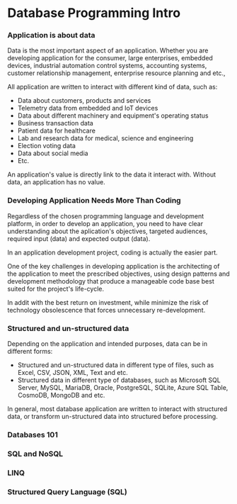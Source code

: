 # Database Programming Intro

### Application is about data
Data is the most important aspect of an application.  Whether you are developing application for the consumer, large enterprises, embedded devices, industrial automation control systems, accounting systems, customer relationship management, enterprise resource planning and etc., 

All application are written to interact with different kind of data, such as:

  - Data about customers, products and services
  - Telemetry data from embedded and IoT devices
  - Data about different machinery and equipment's operating status
  - Business transaction data
  - Patient data for healthcare
  - Lab and research data for medical, science and engineering
  - Election voting data
  - Data about social media
  - Etc.

An application's value is directly link to the data it interact with.  Without data, an application has no value. 

### Developing Application Needs More Than Coding
Regardless of the chosen programming language and development platform, in order to develop an application, you need to have clear understanding about the aplication's objectives, targeted audiences, required input (data) and expected output (data).

In an application development project, coding is actually the easier part.

One of the key challenges in developing application is the architecting of the application to meet the prescribed objectives, using design patterns and development methodology that produce a manageable code base best suited for the project's life-cycle.  

In addit with the best return on investment, while minimize the risk of technology obsolescence that forces unnecessary re-development. 


### Structured and un-structured data
Depending on the application and intended purposes, data can be in different forms:

  - Structured and un-structured data in different type of files, such as Excel, CSV, JSON, XML, Text and etc.
  - Structured data in different type of databases, such as Microsoft SQL Server, MySQL, MariaDB, Oracle, PostgreSQL, SQLite, Azure SQL Table, CosmoDB, MongoDB and etc.

In general, most database application are written to interact with structured data, or transform un-structured data into structured before processing.


### Databases 101


### SQL and NoSQL



### LINQ

### Structured Query Language (SQL)